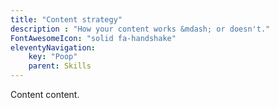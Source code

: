 ```yaml
---
title: "Content strategy"
description : "How your content works &mdash; or doesn't."
FontAwesomeIcon: "solid fa-handshake"
eleventyNavigation:
    key: "Poop"
    parent: Skills
---
```


Content content.
